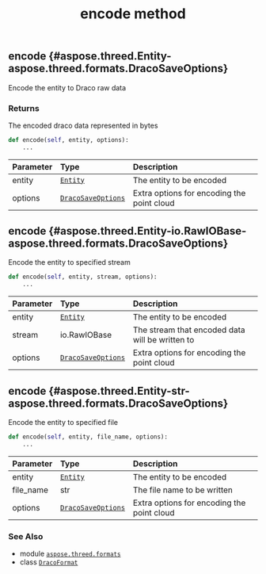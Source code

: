 ﻿---
title: encode method
second_title: Aspose.3D for Python via .NET API References
description: 
type: docs
weight: 60
url: /python-net/aspose.threed.formats/dracoformat/encode/
is_root: false
---

## encode {#aspose.threed.Entity-aspose.threed.formats.DracoSaveOptions}

Encode the entity to Draco raw data


### Returns 


The encoded draco data represented in bytes


```python
def encode(self, entity, options):
    ...
```


| Parameter | Type | Description |
| :- | :- | :- |
| entity | [`Entity`](/3d/python-net/aspose.threed/entity) | The entity to be encoded |
| options | [`DracoSaveOptions`](/3d/python-net/aspose.threed.formats/dracosaveoptions) | Extra options for encoding the point cloud |


## encode {#aspose.threed.Entity-io.RawIOBase-aspose.threed.formats.DracoSaveOptions}

Encode the entity to specified stream



```python
def encode(self, entity, stream, options):
    ...
```


| Parameter | Type | Description |
| :- | :- | :- |
| entity | [`Entity`](/3d/python-net/aspose.threed/entity) | The entity to be encoded |
| stream | io.RawIOBase | The stream that encoded data will be written to |
| options | [`DracoSaveOptions`](/3d/python-net/aspose.threed.formats/dracosaveoptions) | Extra options for encoding the point cloud |


## encode {#aspose.threed.Entity-str-aspose.threed.formats.DracoSaveOptions}

Encode the entity to specified file



```python
def encode(self, entity, file_name, options):
    ...
```


| Parameter | Type | Description |
| :- | :- | :- |
| entity | [`Entity`](/3d/python-net/aspose.threed/entity) | The entity to be encoded |
| file_name | str | The file name to be written |
| options | [`DracoSaveOptions`](/3d/python-net/aspose.threed.formats/dracosaveoptions) | Extra options for encoding the point cloud |



### See Also
* module [`aspose.threed.formats`](../../)
* class [`DracoFormat`](/3d/python-net/aspose.threed.formats/dracoformat)
